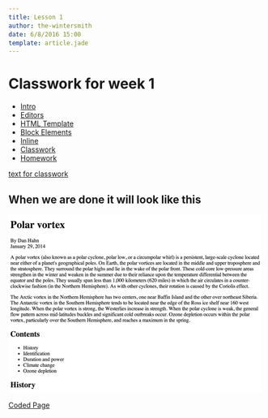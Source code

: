 ```yaml
---
title: Lesson 1
author: the-wintersmith
date: 6/8/2016 15:00
template: article.jade
---
```


# Classwork for week 1

* [Intro]()
* [Editors](editors.html)
* [HTML Template](template.html)
* [Block Elements](block-level.html)
* [Inline](inline.html)
* [Classwork](classwork.html)
* [Homework](homework.html)

[text for classwork](classwork.txt)

## When we are done it will look like this

![](images/classwork.png)

[Coded Page](classwork-final.html)
